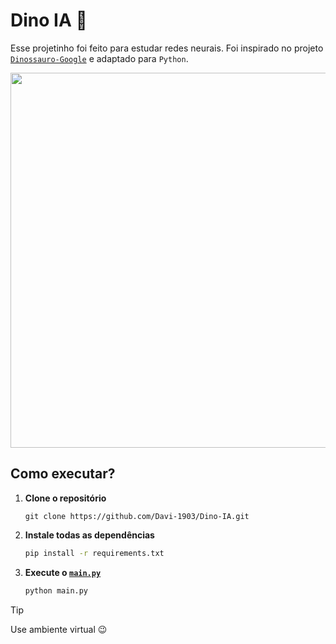 # Dino IA 🦖

Esse projetinho foi feito para estudar redes neurais. Foi inspirado no projeto [`Dinossauro-Google`](https://github.com/JVictorDias/Dinossauro-Google) e adaptado para `Python`.

<p align="center">
    <img loading="lazy" src="aplicacao.gif" width="600" />
</p>

## Como executar?

1. **Clone o repositório**

    ```git
    git clone https://github.com/Davi-1903/Dino-IA.git
    ```

2. **Instale todas as dependências**

    ```bash
    pip install -r requirements.txt
    ```

3. **Execute o [`main.py`](main.py)**

    ```bash
    python main.py
    ```

> [!TIP]
> Use ambiente virtual 😉
